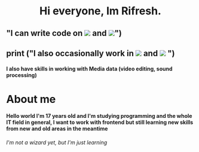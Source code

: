 

<h1 align="center"> Hi everyone, Im  Rifresh. </h1>
<h2 margin-left: 310px>  "I can write code on  <img src = "https://img.shields.io/badge/html5-%23E34F26.svg?style=for-the-badge&logo=html5&logoColor=white" </img>  and <img src = "https://img.shields.io/badge/css3-%231572B6.svg?style=for-the-badge&logo=css3&logoColor=white"</img>")  </h4> 
<h2>  print ("I also occasionally work in <img src = "https://img.shields.io/badge/python-3670A0?style=for-the-badge&logo=python&logoColor=ffdd54" </img> and <img src= "https://img.shields.io/badge/c%23-%23239120.svg?style=for-the-badge&logo=c-sharp&logoColor=white" </img> ") </h2>
<h4>I also have skills in working with Media data (video editing, sound processing)</h4>


<h1> About me </h1>
<h4>  Hello world I'm 17 years old and I'm studying programming and the whole IT field in general, I want to work with frontend but still learning new skills from new and old areas in the meantime</h4>


 <h6 >   I'm not a wizard yet, but I'm just learning  </h6>

 
